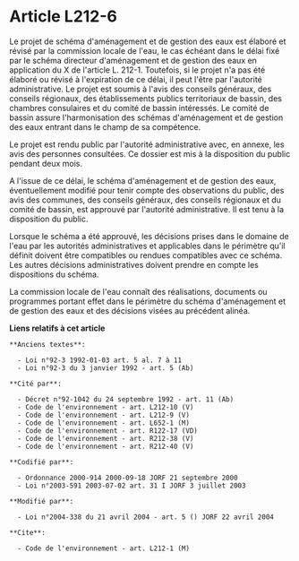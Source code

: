 # Article L212-6

Le projet de schéma d'aménagement et de gestion des eaux est élaboré et révisé par la commission locale de l'eau, le cas
échéant dans le délai fixé par le schéma directeur d'aménagement et de gestion des eaux en application du X de l'article L.
212-1. Toutefois, si le projet n'a pas été élaboré ou révisé à l'expiration de ce délai, il peut l'être par l'autorité
administrative. Le projet est soumis à l'avis des conseils généraux, des conseils régionaux, des établissements publics
territoriaux de bassin, des chambres consulaires et du comité de bassin intéressés. Le comité de bassin assure
l'harmonisation des schémas d'aménagement et de gestion des eaux entrant dans le champ de sa compétence.

Le projet est rendu public par l'autorité administrative avec, en annexe, les avis des personnes consultées. Ce dossier est
mis à la disposition du public pendant deux mois.

A l'issue de ce délai, le schéma d'aménagement et de gestion des eaux, éventuellement modifié pour tenir compte des
observations du public, des avis des communes, des conseils généraux, des conseils régionaux et du comité de bassin, est
approuvé par l'autorité administrative. Il est tenu à la disposition du public.

Lorsque le schéma a été approuvé, les décisions prises dans le domaine de l'eau par les autorités administratives et
applicables dans le périmètre qu'il définit doivent être compatibles ou rendues compatibles avec ce schéma. Les autres
décisions administratives doivent prendre en compte les dispositions du schéma.

La commission locale de l'eau connaît des réalisations, documents ou programmes portant effet dans le périmètre du schéma
d'aménagement et de gestion des eaux et des décisions visées au précédent alinéa.

**Liens relatifs à cet article**

	**Anciens textes**:

	  - Loi n°92-3 1992-01-03 art. 5 al. 7 à 11
	  - Loi n°92-3 du 3 janvier 1992 - art. 5 (Ab)

	**Cité par**:

	  - Décret n°92-1042 du 24 septembre 1992 - art. 11 (Ab)
	  - Code de l'environnement - art. L212-10 (V)
	  - Code de l'environnement - art. L212-9 (V)
	  - Code de l'environnement - art. L652-1 (M)
	  - Code de l'environnement - art. R122-17 (VD)
	  - Code de l'environnement - art. R212-38 (V)
	  - Code de l'environnement - art. R212-40 (V)

	**Codifié par**:

	  - Ordonnance 2000-914 2000-09-18 JORF 21 septembre 2000
	  - Loi n°2003-591 2003-07-02 art. 31 I JORF 3 juillet 2003

	**Modifié par**:

	  - Loi n°2004-338 du 21 avril 2004 - art. 5 () JORF 22 avril 2004

	**Cite**:

	  - Code de l'environnement - art. L212-1 (M)
